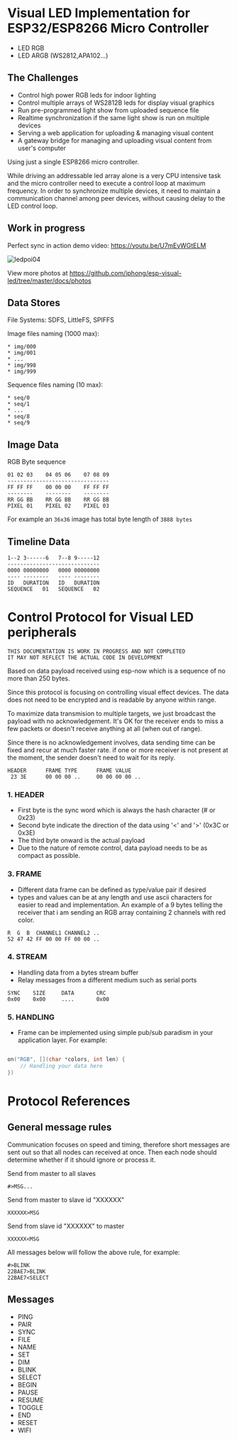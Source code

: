 # Visual LED Implementation for ESP32/ESP8266 Micro Controller

* LED RGB
* LED ARGB (WS2812,APA102...)

## The Challenges

* Control high power RGB leds for indoor lighting
* Control multiple arrays of WS2812B leds for display visual graphics
* Run pre-programmed light show from uploaded sequence file
* Realtime synchronization if the same light show is run on multiple devices
* Serving a web application for uploading & managing visual content
* A gateway bridge for managing and uploading visual content from user's computer

Using just a single ESP8266 micro controller.

While driving an addressable led array alone is a very CPU intensive
task and the micro controller need to execute a control loop at maximum
frequency. In order to synchronize multiple devices, it need to maintain
a communication channel among peer devices, without causing delay to the
LED control loop.

## Work in progress

Perfect sync in action demo video: https://youtu.be/U7mEyWGtELM

![ledpoi04](https://raw.githubusercontent.com/iphong/esp-visual-led/master/docs/photos/ledpoi04.JPG "Led POI 04")

View more photos at https://github.com/iphong/esp-visual-led/tree/master/docs/photos

## Data Stores

File Systems: SDFS, LittleFS, SPIFFS

Image files naming (1000 max):
    
    * img/000
    * img/001
    * ...
    * img/998
    * img/999

Sequence files naming (10 max):

    * seq/0
    * seq/1
    * ...
    * seq/8
    * seq/9


## Image Data

RGB Byte sequence

```
01 02 03    04 05 06    07 08 09
--------------------------------
FF FF FF    00 00 00    FF FF FF
--------    --------    --------
RR GG BB    RR GG BB    RR GG BB
PIXEL 01    PIXEL 02    PIXEL 03
```
For example an `36x36` image has total byte length of `3888 bytes`

## Timeline Data

```
1--2 3------6   7--8 9-----12
-----------------------------
0000 00000000   0000 00000000
---- --------   ---- --------
ID   DURATION   ID   DURATION
SEQUENCE   01   SEQUENCE   02
```
# Control Protocol for Visual LED peripherals

    THIS DOCUMENTATION IS WORK IN PROGRESS AND NOT COMPLETED
    IT MAY NOT REFLECT THE ACTUAL CODE IN DEVELOPMENT


Based on data payload received using esp-now which is a sequence of no more than 250 bytes.

Since this protocol is focusing on controlling visual effect devices. The data does not need to be encrypted and is readable by anyone within range.

To maximize data transmision to multiple targets, we just broadcast the payload with no acknowledgement. It's OK for the receiver ends to miss a few packets or doesn't receive anything at all (when out of range).

Since there is no acknowledgement involves, data sending time can be fixed and recur at much faster rate. if one or more receiver is not present at the moment, the sender doesn't need to wait for its reply.

```
HEADER      FRAME TYPE      FRAME VALUE
 23 3E      00 00 00 ..     00 00 00 00 ..
```

### 1. HEADER

* First byte is the sync word which is always the hash character (# or 0x23)
* Second byte indicate the direction of the data using '<' and '>' (0x3C or 0x3E)
* The third byte onward is the actual payload
* Due to the nature of remote control, data payload needs to be as compact as possible.

### 3. FRAME

* Different data frame can be defined as type/value pair if desired
* types and values can be at any length and use ascii characters for easier
to read and implementation. An example of a 9 bytes telling the receiver that i am sending an RGB array containing 2 channels with red color.
```
R  G  B  CHANNEL1 CHANNEL2 ..
52 47 42 FF 00 00 FF 00 00 ..
```

### 4. STREAM
 * Handling data from a bytes stream buffer
 * Relay messages from a different medium such as serial ports
```
SYNC    SIZE     DATA       CRC
0x00    0x00     ....       0x00
```

### 5. HANDLING

* Frame can be implemented using simple pub/sub paradism in your application layer. For example:
```c++

on("RGB", [](char *colors, int len) {
    // Handling your data here
})
```

# Protocol References

## General message rules

Communication focuses on speed and timing, therefore short messages are sent out so that all nodes can received at once. Then each node should determine whether if it should ignore or process it.

Send from master to all slaves
```
#>MSG...
```

Send from master to slave id "XXXXXX"
```
XXXXXX>MSG
```

Send from slave id "XXXXXX" to master
```
XXXXXX<MSG
```
All messages below will follow the above rule, for example:
```
#>BLINK
22BAE7>BLINK
22BAE7<SELECT
```

## Messages

* PING
* PAIR
* SYNC
* FILE
* NAME
* SET
* DIM
* BLINK
* SELECT
* BEGIN
* PAUSE
* RESUME
* TOGGLE
* END
* RESET
* WIFI

